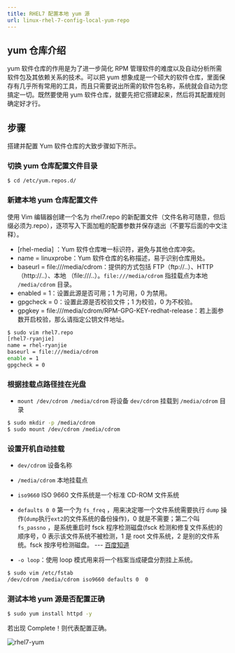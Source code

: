 ```yaml
---
title: RHEL7 配置本地 yum 源
url: linux-rhel-7-config-local-yum-repo
---
```


## yum 仓库介绍

yum 软件仓库的作用是为了进一步简化 RPM 管理软件的难度以及自动分析所需软件包及其依赖关系的技术。可以把 yum 想象成是一个硕大的软件仓库，里面保存有几乎所有常用的工具，而且只需要说出所需的软件包名称，系统就会自动为您搞定一切。既然要使用 yum 软件仓库，就要先把它搭建起来，然后将其配置规则确定好才行。

## 步骤

搭建并配置 Yum 软件仓库的大致步骤如下所示。

### 切换 yum 仓库配置文件目录

```bash
$ cd /etc/yum.repos.d/
```

### 新建本地 yum 仓库配置文件

使用 Vim 编辑器创建一个名为 rhel7.repo 的新配置文件（文件名称可随意，但后缀必须为.repo），逐项写入下面加粗的配置参数并保存退出（不要写后面的中文注释）。

- [rhel-media] ：Yum 软件仓库唯一标识符，避免与其他仓库冲突。
- name = linuxprobe：Yum 软件仓库的名称描述，易于识别仓库用处。
- baseurl = file:///media/cdrom：提供的方式包括 FTP（ftp://..）、HTTP（http://..）、本地
  （file:///..）。`file:///media/cdrom` 指挂载点为本地 `/media/cdrom` 目录。
- enabled = 1：设置此源是否可用；1 为可用，0 为禁用。
- gpgcheck = 0：设置此源是否校验文件；1 为校验，0 为不校验。
- gpgkey = file:///media/cdrom/RPM-GPG-KEY-redhat-release：若上面参数开启校验，那么请指定公钥文件地址。

```bash
$ sudo vim rhel7.repo
[rhel7-ryanjie]
name = rhel-ryanjie
baseurl = file:///media/cdrom
enable = 1
gpgcheck = 0
```

### 根据挂载点路径挂在光盘

- `mount /dev/cdrom /media/cdrom` 将设备 `dev/cdrom` 挂载到 `/media/cdrom` 目录

```bash
$ sudo mkdir -p /media/cdrom
$ sudo mount /dev/cdrom /media/cdrom
```

### 设置开机自动挂载

- `dev/cdrom` 设备名称
- `/media/cdrom` 本地挂载点

- `iso9660` ISO 9660 文件系统是一个标准 CD-ROM 文件系统
- `defaults 0 0` 第一个为 `fs_freq` ，用来决定哪一个文件系统需要执行 `dump` 操作(`dump`执行`ext2`的文件系统的备份操作)，0 就是不需要；第二个叫 `fs_passno` ，是系统重启时 fsck 程序检测磁盘(fsck 检测和修复文件系统)的顺序号，0 表示该文件系统不被检测，1 是 root 文件系统，2 是别的文件系统。fsck 按序号检测磁盘。 --- [百度知道](https://zhidao.baidu.com/question/1497348692542331339.html)
- `-o loop`：使用 loop 模式用来将一个档案当成硬盘分割挂上系统。

```bash
$ sudo vim /etc/fstab
/dev/cdrom /media/cdrom iso9660 defaults 0  0
```

### 测试本地 yum 源是否配置正确

```bash
$ sudo yum install httpd -y
```

若出现 Complete！则代表配置正确。

![rhel7-yum](https://img.zxj.guru/learn/linux/05/rhel7-yum.png)
